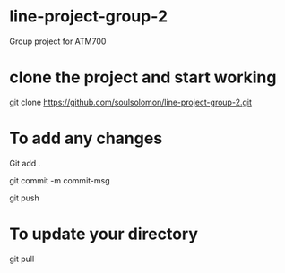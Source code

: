 # line-project-group-2
Group project for ATM700
# clone the project and start working
git clone https://github.com/soulsolomon/line-project-group-2.git
# To add any changes 
Git add .

git commit -m commit-msg

git push
# To update your directory
git pull
